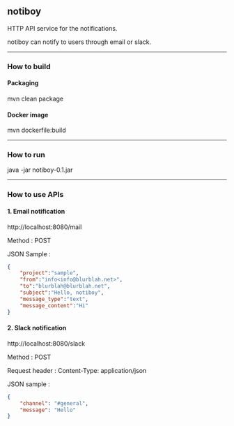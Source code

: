 
## notiboy

HTTP API service for the notifications.

notiboy can notify to users through email or slack. 

---

### How to build

#### Packaging

mvn clean package

#### Docker image

mvn dockerfile:build

---

### How to run

java -jar notiboy-0.1.jar

---

### How to use APIs

#### 1. Email notification
http://localhost:8080/mail

Method : POST

JSON Sample :

```json
{
    "project":"sample",
    "from":"info<info@blurblah.net>",
    "to":"blurblah@blurblah.net",
    "subject":"Hello, notiboy",	
    "message_type":"text",
    "message_content":"Hi"
}
```
#### 2. Slack notification
http://localhost:8080/slack

Method : POST

Request header : Content-Type: application/json

JSON sample :

```json
{
    "channel": "#general",
    "message": "Hello"
}
```
